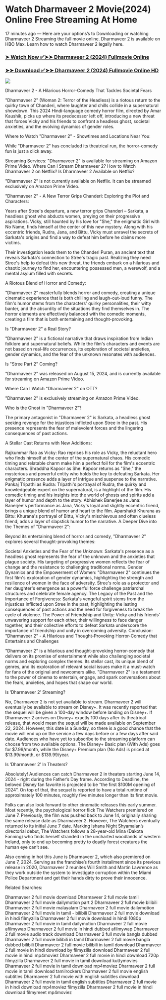 # Watch Dharmaveer 2 Movie(2024) Online Free Streaming At Home
17 minutes ago — Here are your options’s to Downloading or watching Dharmaveer 2 Streaming the full movie online. Dharmaveer 2 is available on HBO Max. Learn how to watch Dharmaveer 2 legally here.


### [➤ Watch Now ✅➤➤ Dharmaveer 2 (2024) Fullmovie Online](https://t.co/gJw743Jmkh)

### [➤➤ Download ✅➤➤ Dharmaveer 2 (2024) Fullmovie Online HD](https://t.co/gJw743Jmkh)

<p dir="auto"><a href="https://t.co/gJw743Jmkh" title="PLAY NOW" rel="nofollow"><img src="https://i.imgur.com/jhNGoEt.gif" style="max-width: 100%;"></a></p>


Dharmaveer 2 - A Hilarious Horror-Comedy That Tackles Societal Fears

"Dharmaveer 2" (Woman 2: Terror of the Headless) is a riotous return to the quirky town of Chanderi, where laughter and chills collide in a supernatural showdown. This 2024 Hindi-language comedy horror film, directed by Amar Kaushik, picks up where its predecessor left off, introducing a new threat that forces Vicky and his friends to confront a headless ghost, societal anxieties, and the evolving dynamics of gender roles.

Where to Watch "Dharmaveer 2" - Showtimes and Locations Near You:

While "Dharmaveer 2" has concluded its theatrical run, the horror-comedy fun is just a click away.

Streaming Services: "Dharmaveer 2" is available for streaming on Amazon Prime Video.
Where Can I Stream Dharmaveer 2? How to Watch Dharmaveer 2 on Netflix? Is Dharmaveer 2 Available on Netflix?

"Dharmaveer 2" is not currently available on Netflix. It can be streamed exclusively on Amazon Prime Video.

"Dharmaveer 2" - A New Terror Grips Chanderi: Exploring the Plot and Characters:

Years after Stree's departure, a new terror grips Chanderi – Sarkata, a headless ghost who abducts women, preying on their progressive aspirations. Vicky, still haunted by his love for "She," the enigmatic Girl with No Name, finds himself at the center of this new mystery. Along with his eccentric friends, Rudra, Jana, and Bittu, Vicky must unravel the secrets of Sarkata's origins and find a way to defeat him before he claims more victims.

Their investigation leads them to the Chanderi Puran, an ancient text that reveals Sarkata's connection to Stree's tragic past. Realizing they need Stree's help to defeat this new threat, the friends embark on a hilarious and chaotic journey to find her, encountering possessed men, a werewolf, and a mental asylum filled with secrets.

A Riotous Blend of Horror and Comedy:

"Dharmaveer 2" masterfully blends horror and comedy, creating a unique cinematic experience that is both chilling and laugh-out-loud funny. The film's humor stems from the characters' quirky personalities, their witty banter, and the absurdity of the situations they find themselves in. The horror elements are effectively balanced with the comedic moments, creating a film that is both entertaining and thought-provoking.

Is "Dharmaveer 2" a Real Story?

"Dharmaveer 2" is a fictional narrative that draws inspiration from Indian folklore and supernatural beliefs. While the film's characters and events are not based on real-life occurrences, its exploration of societal anxieties, gender dynamics, and the fear of the unknown resonates with audiences.

Is "Stree Part 2" Coming?

"Dharmaveer 2" was released on August 15, 2024, and is currently available for streaming on Amazon Prime Video.

Where Can I Watch "Dharmaveer 2" on OTT?

"Dharmaveer 2" is exclusively streaming on Amazon Prime Video.

Who is the Ghost in "Dharmaveer 2"?

The primary antagonist in "Dharmaveer 2" is Sarkata, a headless ghost seeking revenge for the injustices inflicted upon Stree in the past. His presence represents the fear of malevolent forces and the lingering consequences of past actions.

A Stellar Cast Returns with New Additions:

Rajkummar Rao as Vicky: Rao reprises his role as Vicky, the reluctant hero who finds himself at the center of the supernatural chaos. His comedic timing and relatable charm make him a perfect foil for the film's eccentric characters.
Shraddha Kapoor as She: Kapoor returns as "She," the mysterious and powerful entity who holds the key to defeating Sarkata. Her enigmatic presence adds a layer of intrigue and suspense to the narrative.
Pankaj Tripathi as Rudra: Tripathi's portrayal of Rudra, the quirky and knowledgeable expert on the supernatural, is a highlight of the film. His comedic timing and his insights into the world of ghosts and spirits add a layer of humor and depth to the story.
Abhishek Banerjee as Jana: Banerjee's performance as Jana, Vicky's loyal and slightly eccentric friend, brings a unique blend of humor and heart to the film.
Aparshakti Khurana as Bittu: Khurana's portrayal of Bittu, Vicky's mischievous and often clueless friend, adds a layer of slapstick humor to the narrative.
A Deeper Dive into the Themes of "Dharmaveer 2":

Beyond its entertaining blend of horror and comedy, "Dharmaveer 2" explores several thought-provoking themes:

Societal Anxieties and the Fear of the Unknown: Sarkata's presence as a headless ghost represents the fear of the unknown and the anxieties that plague society. His targeting of progressive women reflects the fear of change and the resistance to challenging traditional norms.
Gender Dynamics and the Empowerment of Women: "Dharmaveer 2" continues the first film's exploration of gender dynamics, highlighting the strength and resilience of women in the face of adversity. Stree's role as a protector and her daughter's emergence as a powerful force challenge patriarchal structures and celebrate female agency.
The Legacy of the Past and the Importance of Forgiveness: Sarkata's vengeful spirit stems from the injustices inflicted upon Stree in the past, highlighting the lasting consequences of past actions and the need for forgiveness to break the cycle of violence.
The Power of Friendship and Unity: Vicky and his friends' unwavering support for each other, their willingness to face danger together, and their collective efforts to defeat Sarkata underscore the importance of friendship and unity in overcoming adversity.
Conclusion: "Dharmaveer 2" - A Hilarious and Thought-Provoking Horror-Comedy that Entertains and Challenges

"Dharmaveer 2" is a hilarious and thought-provoking horror-comedy that delivers on its promise of entertainment while also challenging societal norms and exploring complex themes. Its stellar cast, its unique blend of genres, and its exploration of relevant social issues make it a must-watch for fans of the original and newcomers alike. "Dharmaveer 2" is a testament to the power of cinema to entertain, engage, and spark conversations about the fears, anxieties, and hopes that shape our world.


Is ‘Dharmaveer 2’ Streaming?

No, Dharmaveer 2 is not yet available to stream. Dharmaveer 2 will eventually be available to stream on Disney+. It was recently reported that the sequel will be given a 100-day window before landing on Disney+. If Dharmaveer 2 arrives on Disney+ exactly 100 days after its theatrical release, that would mean the sequel will be made available on September 22, 2024. However, this date is a Sunday, so there is a good chance that the movie will end up on the service a few days before or a few days after said date. Audiences who have yet to subscribe to the streaming platform can choose from two available options. The Disney+ Basic plan (With Ads) goes for $7.99/month, while the Disney+ Premium plan (No Ads) is priced at $13.99/month, or $139.99/year.

Is ‘Dharmaveer 2’ In Theaters?

Absolutely! Audiences can catch Dharmaveer 2 in theaters starting June 14, 2024 - right during the Father’s Day frame. According to Deadline, the beloved Disney fan favorite is projected to be “the first $100M opening of 2024”. On top of that, the sequel is reported to have a total runtime of approximately 100 minutes, roughly five minutes longer than its first movie.

Folks can also look forward to other cinematic releases this early summer. Most recently, the psychological horror flick The Watchers premiered on June 7. Previously, the film was pushed back to June 14, originally sharing the same release date as Dharmaveer 2. However, The Watchers eventually returned to its initial June 7 date. Marking Ishana Night Shyamalan’s directorial debut, The Watchers follows a 28-year-old Mina (Dakota Fanning) who finds herself stranded in the uncharted woodlands of western Ireland, only to end up becoming pretty to deadly forest creatures the human eye can’t see.

Also coming in hot this June is Dharmaveer 2, which also premiered on June 7, 2024. Serving as the franchise’s fourth installment since its previous release in 2020, Dharmaveer 2 reunites Will Smith and Martin Lawrence as they work outside the system to investigate corruption within the Miami Police Department and get their hands dirty to prove their innocence.


Related Searches:

Dharmaveer 2 full movie download
Dharmaveer 2 full movie tamil
Dharmaveer 2 full movie dailymotion part 2
Dharmaveer 2 full movie bilibili
Dharmaveer 2 full movie malayalam
Dharmaveer 2 full movie dailymotion
Dharmaveer 2 full movie in tamil - bilibili
Dharmaveer 2 full movie download in hindi filmyzilla
Dharmaveer 2 full movie download in hindi 1080p
Dharmaveer 2 full movie in tamil dailymotion
Dharmaveer 2 full movie afilmywap
Dharmaveer 2 full movie in hindi dubbed afilmywap
Dharmaveer 2 full movie audio track download
Dharmaveer 2 full movie bangla dubbed
Dharmaveer 2 full movie bilibili in tamil
Dharmaveer 2 full movie bangla dubbed bilibili
Dharmaveer 2 full movie bilibili in tamil download
Dharmaveer 2 full movie in hindi download by filmyzilla
download Dharmaveer 2 full movie in hindi mp4moviez
Dharmaveer 2 full movie in hindi download 720p filmyzilla
Dharmaveer 2 full movie in tamil download kuttymovies
Dharmaveer 2 full movie in tamil download mp4moviez
Dharmaveer 2 full movie in tamil download tamilrockers
Dharmaveer 2 full movie english subtitles
Dharmaveer 2 full movie with english subtitles download
Dharmaveer 2 full movie in tamil english subtitles
Dharmaveer 2 full movie in hindi download mp4moviez filmyzilla
Dharmaveer 2 full movie in hindi download filmymeet mp4moviez
